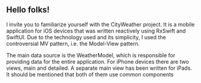 ## Hello folks!

I invite you to familiarize yourself with the CityWeather project. It is a mobile application for iOS devices that was written reactively using RxSwift and SwiftUI. Due to the technology used and its simplicity, I used the controversial MV pattern, i.e. the Model-View pattern.

The main data source is the WeatherModel, which is responsible for providing data for the entire application. For iPhone devices there are two views, main and detailed. A separate main view has been written for iPads. It should be mentioned that both of them use common components